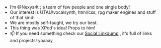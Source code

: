 -  I’m @Nexys4t ; a team of few people and one single body!
-  Our interest is UTAU/vocalsynth, html/css, rpg maker engines and stuff of that kind!
-  We are mostly self-taught, we try our best.
-  This thing was XPod's idea! Props to him!
- 📫 If you need something check our [Social Linkdump](https://nexys.carrd.co/) , it's full of links and projects! yaaaay

<!---
Nexys4t/Nexys4t is a ✨ special ✨ repository because its `README.md` (this file) appears on your GitHub profile.
You can click the Preview link to take a look at your changes.
--->
